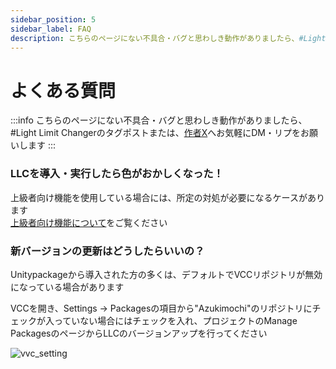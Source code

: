 ```yaml
---
sidebar_position: 5
sidebar_label: FAQ
description: こちらのページにない不具合・バグと思わしき動作がありましたら、#Light Limit Changerのタグポストまたは、[作者X](https://twitter.com/azukimochi25)へお気軽にDM・リプをお願いします。
---
```


# よくある質問

:::info
こちらのページにない不具合・バグと思わしき動作がありましたら、#Light Limit Changerのタグポストまたは、[作者X](https://twitter.com/azukimochi25)へお気軽にDM・リプをお願いします
:::
### LLCを導入・実行したら色がおかしくなった！
上級者向け機能を使用している場合には、所定の対処が必要になるケースがあります  
[上級者向け機能について](/docs/discription/disc_advanced)をご覧ください

### 新バージョンの更新はどうしたらいいの？

Unitypackageから導入された方の多くは、デフォルトでVCCリポジトリが無効になっている場合があります  
  
VCCを開き、Settings → Packagesの項目から"Azukimochi"のリポジトリにチェックが入っていない場合にはチェックを入れ、プロジェクトのManage PackagesのページからLLCのバージョンアップを行ってください

![vvc_setting](/img/docs/faq/vcc_setting.png)